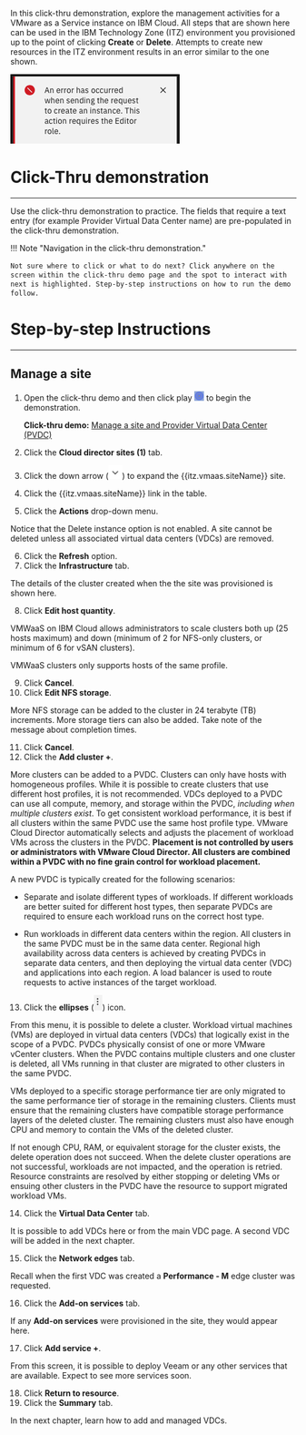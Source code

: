 In this click-thru demonstration, explore the management activities for a VMware as a Service instance on IBM Cloud. All steps that are shown here can be used in the IBM Technology Zone (ITZ) environment you provisioned up to the point of clicking **Create** or **Delete**. Attempts to create new resources in the ITZ environment results in an error similar to the one shown.

![](_attachments/CreateFailure.png)

#
# Click-Thru demonstration
-----------------------------

 Use the click-thru demonstration to practice. The fields that require a text entry (for example Provider Virtual Data Center name) are pre-populated in the click-thru demonstration. 

!!! Note "Navigation in the click-thru demonstration."
    
    Not sure where to click or what to do next? Click anywhere on the screen within the click-thru demo page and the spot to interact with next is highlighted. Step-by-step instructions on how to run the demo follow.

#
# Step-by-step Instructions
----------------------

##
## Manage a site

1. Open the click-thru demo and then click play ![](_attachments/ClickThruPlayButton.png) to begin the demonstration.

     **Click-thru demo:** <a href="https://ibm.github.io/SalesEnablement-test-repo/includes/VMaaS-explore-pvdc/index.html" target ="_blank">Manage a site and Provider Virtual Data Center (PVDC)</a>

2. Click the **Cloud director sites (1)** tab.
3. Click the down arrow (![](_attachments/downArrow.png)) to expand the {{itz.vmaas.siteName}} site.
4. Click the {{itz.vmaas.siteName}} link in the table.
5. Click the **Actions** drop-down menu.
   
Notice that the Delete instance option is not enabled. A site cannot be deleted unless all associated virtual data centers (VDCs) are removed.

6. Click the **Refresh** option.
7. Click the **Infrastructure** tab.
   
The details of the cluster created when the the site was provisioned is shown here. 

8. Click **Edit host quantity**.

VMWaaS on IBM Cloud allows administrators to scale clusters both up (25 hosts maximum) and down (minimum of 2 for NFS-only clusters, or minimum of 6 for vSAN clusters).

VMWaaS clusters only supports hosts of the same profile.

9. Click **Cancel**.
10. Click **Edit NFS storage**.

More NFS storage can be added to the cluster in 24 terabyte (TB) increments. More storage tiers can also be added. Take note of the message about completion times.

11. Click **Cancel**.
12. Click the **Add cluster +**.

More clusters can be added to a PVDC. Clusters can only have hosts with homogeneous profiles. While it is possible to create clusters that use different host profiles, it is not recommended. VDCs deployed to a PVDC can use all compute, memory, and storage within the PVDC, *including when multiple clusters exist*. To get consistent workload performance, it is best if all clusters within the same PVDC use the same host profile type. VMware Cloud Director automatically selects and adjusts the placement of workload VMs across the clusters in the PVDC. **Placement is not controlled by users or administrators with VMware Cloud Director. All clusters are combined within a PVDC with no fine grain control for workload placement.** 

A new PVDC is typically created for the following scenarios:

- Separate and isolate different types of workloads. If different workloads are better suited for different host types, then separate PVDCs are required to ensure each workload runs on the correct host type.

- Run workloads in different data centers within the region. All clusters in the same PVDC must be in the same data center. Regional high availability across data centers is achieved by creating PVDCs in separate data centers, and then deploying the virtual data center (VDC) and applications into each region. A load balancer is used to route requests to active instances of the target workload.

13.  Click the **ellipses** (![](_attachments/elipsesIcon.png)) icon.

From this menu, it is possible to delete a cluster. Workload virtual machines (VMs) are deployed in virtual data centers (VDCs) that logically exist in the scope of a PVDC. PVDCs physically consist of one or more VMware vCenter clusters. When the PVDC contains multiple clusters and one cluster is deleted, all VMs running in that cluster are migrated to other clusters in the same PVDC.

VMs deployed to a specific storage performance tier are only migrated to the same performance tier of storage in the remaining clusters. Clients must ensure that the remaining clusters have compatible storage performance layers of the deleted cluster. The remaining clusters must also have enough CPU and memory to contain the VMs of the deleted cluster.

If not enough CPU, RAM, or equivalent storage for the cluster exists, the delete operation does not succeed. When the delete cluster operations are not successful, workloads are not impacted, and the operation is retried. Resource constraints are resolved by either stopping or deleting VMs or ensuing other clusters in the PVDC have the resource to support migrated workload VMs.

14.  Click the **Virtual Data Center** tab.

It is possible to add VDCs here or from the main VDC page. A second VDC will be added in the next chapter.

15. Click the **Network edges** tab.
    
Recall when the first VDC was created a **Performance - M** edge cluster was requested. 

16. Click the **Add-on services** tab.

If any **Add-on services** were provisioned in the site, they would appear here. 

17. Click **Add service +**.
    
From this screen, it is possible to deploy Veeam or any other services that are available. Expect to see more services soon.

18. Click **Return to resource**.
19. Click the **Summary** tab.

In the next chapter, learn how to add and managed VDCs.